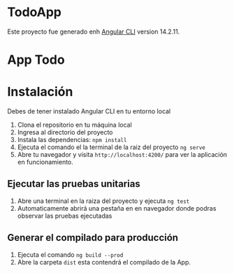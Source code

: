 # TodoApp

Este proyecto fue generado enh [Angular CLI](https://github.com/angular/angular-cli) version 14.2.11.



# App Todo

# Instalación
Debes de tener instalado Angular CLI en tu entorno local
1. Clona el repositorio en tu máquina local
2. Ingresa al directorio del proyecto
3. Instala las dependencias: ```npm install```
4. Ejecuta el comando el la terminal de la raiz del proyecto ```ng serve```
5. Abre tu navegador y visita `http://localhost:4200/` para ver la aplicación en funcionamiento.



## Ejecutar las pruebas unitarias
1. Abre una terminal en la raiza del proyecto y ejecuta `ng test`
2. Automaticamente abrirá una pestaña en en navegador donde podras observar las pruebas ejecutadas

## Generar el compilado para producción
1. Ejecuta el comando ```ng build --prod```
2. Abre la carpeta ```dist``` esta contendrá el compilado de la App.
